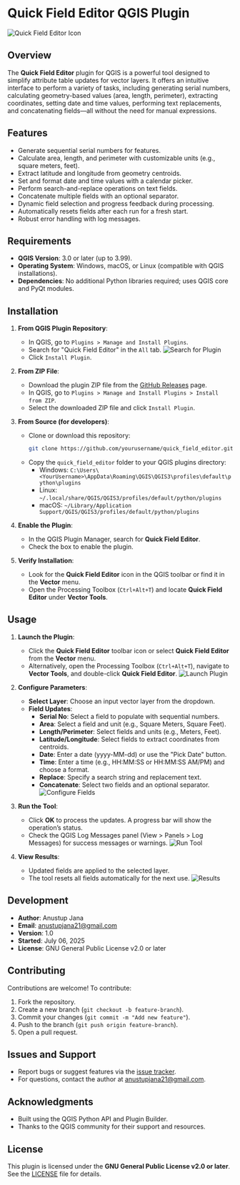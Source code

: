 # Quick Field Editor QGIS Plugin
![Quick Field Editor Icon](https://github.com/yourusername/quick_field_editor/blob/main/icon.png?raw=true)

## Overview

The **Quick Field Editor** plugin for QGIS is a powerful tool designed to simplify attribute table updates for vector layers. It offers an intuitive interface to perform a variety of tasks, including generating serial numbers, calculating geometry-based values (area, length, perimeter), extracting coordinates, setting date and time values, performing text replacements, and concatenating fields—all without the need for manual expressions.

## Features
- Generate sequential serial numbers for features.
- Calculate area, length, and perimeter with customizable units (e.g., square meters, feet).
- Extract latitude and longitude from geometry centroids.
- Set and format date and time values with a calendar picker.
- Perform search-and-replace operations on text fields.
- Concatenate multiple fields with an optional separator.
- Dynamic field selection and progress feedback during processing.
- Automatically resets fields after each run for a fresh start.
- Robust error handling with log messages.

## Requirements
- **QGIS Version**: 3.0 or later (up to 3.99).
- **Operating System**: Windows, macOS, or Linux (compatible with QGIS installations).
- **Dependencies**: No additional Python libraries required; uses QGIS core and PyQt modules.

## Installation

1. **From QGIS Plugin Repository**:
   - In QGIS, go to `Plugins > Manage and Install Plugins`.
   - Search for "Quick Field Editor" in the `All` tab.
     ![Search for Plugin](https://github.com/yourusername/quick_field_editor/blob/main/doc/search_plugin.png?raw=true)
   - Click `Install Plugin`.

2. **From ZIP File**:
   - Download the plugin ZIP file from the [GitHub Releases](https://github.com/yourusername/quick_field_editor/releases) page.
   - In QGIS, go to `Plugins > Manage and Install Plugins > Install from ZIP`.
   - Select the downloaded ZIP file and click `Install Plugin`.

3. **From Source (for developers)**:
   - Clone or download this repository:
     ```bash
     git clone https://github.com/yourusername/quick_field_editor.git
     ```
   - Copy the `quick_field_editor` folder to your QGIS plugins directory:
     - Windows: `C:\Users\<YourUsername>\AppData\Roaming\QGIS\QGIS3\profiles\default\python\plugins`
     - Linux: `~/.local/share/QGIS/QGIS3/profiles/default/python/plugins`
     - macOS: `~/Library/Application Support/QGIS/QGIS3/profiles/default/python/plugins`

4. **Enable the Plugin**:
   - In the QGIS Plugin Manager, search for **Quick Field Editor**.
   - Check the box to enable the plugin.

5. **Verify Installation**:
   - Look for the **Quick Field Editor** icon in the QGIS toolbar or find it in the **Vector** menu.
   - Open the Processing Toolbox (`Ctrl+Alt+T`) and locate **Quick Field Editor** under **Vector Tools**.

## Usage

1. **Launch the Plugin**:
   - Click the **Quick Field Editor** toolbar icon or select **Quick Field Editor** from the **Vector** menu.
   - Alternatively, open the Processing Toolbox (`Ctrl+Alt+T`), navigate to **Vector Tools**, and double-click **Quick Field Editor**.
     ![Launch Plugin](https://github.com/yourusername/quick_field_editor/blob/main/doc/launch_plugin.png?raw=true)

2. **Configure Parameters**:
   - **Select Layer**: Choose an input vector layer from the dropdown.
   - **Field Updates**:
     - **Serial No**: Select a field to populate with sequential numbers.
     - **Area**: Select a field and unit (e.g., Square Meters, Square Feet).
     - **Length/Perimeter**: Select fields and units (e.g., Meters, Feet).
     - **Latitude/Longitude**: Select fields to extract coordinates from centroids.
     - **Date**: Enter a date (yyyy-MM-dd) or use the "Pick Date" button.
     - **Time**: Enter a time (e.g., HH:MM:SS or HH:MM:SS AM/PM) and choose a format.
     - **Replace**: Specify a search string and replacement text.
     - **Concatenate**: Select two fields and an optional separator.
     ![Configure Fields](https://github.com/yourusername/quick_field_editor/blob/main/doc/configure_fields.png?raw=true)

3. **Run the Tool**:
   - Click **OK** to process the updates. A progress bar will show the operation’s status.
   - Check the QGIS Log Messages panel (View > Panels > Log Messages) for success messages or warnings.
     ![Run Tool](https://github.com/yourusername/quick_field_editor/blob/main/doc/run_tool.png?raw=true)

4. **View Results**:
   - Updated fields are applied to the selected layer.
   - The tool resets all fields automatically for the next use.
     ![Results](https://github.com/yourusername/quick_field_editor/blob/main/doc/results.png?raw=true)

## Development
- **Author**: Anustup Jana
- **Email**: anustupjana21@gmail.com
- **Version**: 1.0
- **Started**: July 06, 2025
- **License**: GNU General Public License v2.0 or later

## Contributing
Contributions are welcome! To contribute:
1. Fork the repository.
2. Create a new branch (`git checkout -b feature-branch`).
3. Commit your changes (`git commit -m "Add new feature"`).
4. Push to the branch (`git push origin feature-branch`).
5. Open a pull request.

## Issues and Support
- Report bugs or suggest features via the [issue tracker](https://github.com/yourusername/quick_field_editor/issues).
- For questions, contact the author at anustupjana21@gmail.com.

## Acknowledgments
- Built using the QGIS Python API and Plugin Builder.
- Thanks to the QGIS community for their support and resources.

## License
This plugin is licensed under the **GNU General Public License v2.0 or later**. See the [LICENSE](https://github.com/yourusername/quick_field_editor/blob/main/LICENSE) file for details.
